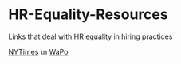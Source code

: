 # HR-Equality-Resources
Links that deal with HR equality in hiring practices

[NYTimes](https://www.nytimes.com/)
\n
[WaPo](https://www.washingtonpost.com/regional/)
